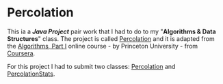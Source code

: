 # Percolation

This ia a ___Java Project___ pair work that I had to do to my "**Algorithms & Data Structures**" class.
The project is called [Percolation](https://github.com/henrique-efonseca/College-Projects/blob/master/Percolation/Percolation.pdf) and it is adapted from the [Algorithms, Part I](https://www.coursera.org/learn/algorithms-part1?) online course - by Princeton University - from [Coursera](https://www.coursera.org/).


For this project I had to submit two classes: [Percolation]() and [PercolationStats]().

[comment]: <> (Grade: X scale A-D)

